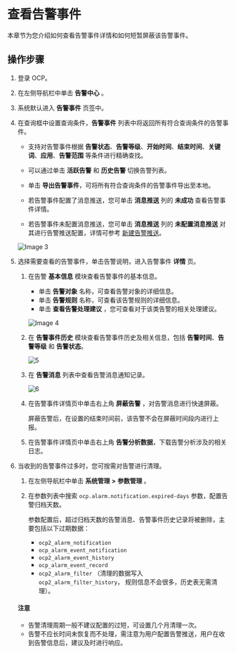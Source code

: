 # 查看告警事件

本章节为您介绍如何查看告警事件详情和如何短暂屏蔽该告警事件。

## 操作步骤

1. 登录 OCP。

2. 在左侧导航栏中单击 **告警中心** 。

3. 系统默认进入 **告警事件** 页签中。

4. 在查询框中设置查询条件，**告警事件** 列表中将返回所有符合查询条件的告警事件。

    * 支持对告警事件根据 **告警状态**、**告警等级**、**开始时间**、**结束时间**、**关键词**、**应用**、**告警范围** 等条件进行精确查找。

    * 可以通过单击 **活跃告警** 和 **历史告警** 切换告警列表。

    * 单击 **导出告警事件**，可将所有符合查询条件的告警事件导出至本地。

    * 若告警事件配置了消息推送，您可单击 **消息推送** 列的 **未成功** 查看告警事件详情。

    * 若告警事件未配置消息推送，您可单击 **消息推送** 列的 **未配置消息推送** 对其进行告警推送配置，详情可参考 [新建告警推送](600.manage-alert-push/100.create-an-alert-push.md)。

    ![Image 3](https://obbusiness-private.oss-cn-shanghai.aliyuncs.com/doc/img/ocp/421/alarm/%E5%91%8A%E8%AD%A6%E6%A6%82%E8%BF%B0-1.png)

5. 选择需要查看的告警事件，单击告警说明，进入告警事件 **详情** 页。

   1. 在告警 **基本信息** 模块查看告警事件的基本信息。

       * 单击 **告警对象** 名称，可查看告警对象的详细信息。
       * 单击 **告警规则** 名称，可查看该告警规则的详细信息。
       * 单击 **查看告警处理建议** ，您可查看对于该类告警的相关处理建议。

        ![Image 4](https://obbusiness-private.oss-cn-shanghai.aliyuncs.com/doc/img/ocp/420/%E5%91%8A%E8%AD%A6%E8%AF%A6%E6%83%85.png)

   2. 在 **告警事件历史** 模块查看告警事件历史及相关信息，包括 **告警时间**、**告警等级** 和 **告警状态**。

       ![5](https://obbusiness-private.oss-cn-shanghai.aliyuncs.com/doc/img/ocp/420/%E5%91%8A%E8%AD%A6%E4%BA%8B%E4%BB%B6%E5%8E%86%E5%8F%B2.png)

   3. 在 **告警消息** 列表中查看告警消息通知记录。

       ![6](https://obbusiness-private.oss-cn-shanghai.aliyuncs.com/doc/img/ocp/420/%E5%91%8A%E8%AD%A6%E6%B6%88%E6%81%AF.png)

   4. 在告警事件详情页中单击右上角 **屏蔽告警** ，对告警消息进行快速屏蔽。

      屏蔽告警后，在设置的结束时间前，该告警不会在屏蔽时间段内进行上报。

   5. 在告警事件详情页中单击右上角 **告警分析数据**，下载告警分析涉及的相关日志。

6. 当收到的告警事件过多时，您可按需对告警进行清理。

     1. 在左侧导航栏中单击 **系统管理** **\>** **参数管理** 。
     2. 在参数列表中搜索 `ocp.alarm.notification.expired-days` 参数，配置告警归档天数。

          参数配置后，超过归档天数的告警消息、告警事件历史记录将被删除，主要包括以下过期数据：

        * `ocp2_alarm_notification`
        * `ocp_alarm_event_notification`
        * `ocp2_alarm_event_history`
        * `ocp_alarm_event_record`
        * `ocp2_alarm_filter` （清理的数据写入   `ocp2_alarm_filter_history`， 规则信息不会很多，历史表无需清理）。

     <main id="notice" type='notice'>
     <h4>注意</h4>
     <p><ul><li>告警清理周期一般不建议配置的过短，可设置几个月清理一次。</li><li>告警不应长时间未恢复而不处理，需注意为用户配置告警推送，用户在收到告警信息后，建议及时进行响应。</li><ul></p>
     </main>
